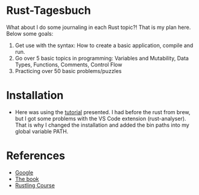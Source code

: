 # Rust-Tagesbuch

What about I do some journaling in each Rust topic?! That is my plan here. Below some goals:

1. Get use with the syntax: How to create a basic application, compile and run.
2. Go over 5 basic topics in programming: Variables and Mutability, Data Types, Functions, Comments, Control Flow
3. Practicing over 50 basic problems/puzzles

# Installation

- Here was using the [tutorial](https://www.rust-lang.org/tools/install) presented. I had before the rust from brew, but I got some problems with the VS Code extension (rust-analyser). That is why I changed the installation and added the bin paths into my global variable PATH.

# References

- [Google](https://google.github.io/comprehensive-rust/)
- [The book](https://doc.rust-lang.org/book/)
- [Rustling Course](https://github.com/rust-lang/rustlings/)
